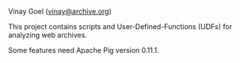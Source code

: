 Vinay Goel
(vinay@archive.org)

This project contains scripts and User-Defined-Functions (UDFs) for analyzing web archives.

Some features need Apache Pig version 0.11.1.
